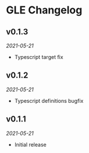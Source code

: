 # GLE Changelog

## v0.1.3
_2021-05-21_

 * Typescript target fix

## v0.1.2
_2021-05-21_

 * Typescript definitions bugfix

## v0.1.1
_2021-05-21_

 * Initial release
